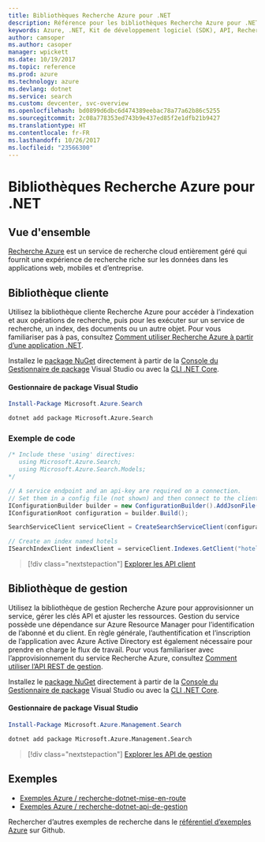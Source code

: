 ```yaml
---
title: Bibliothèques Recherche Azure pour .NET
description: Référence pour les bibliothèques Recherche Azure pour .NET
keywords: Azure, .NET, Kit de développement logiciel (SDK), API, Recherche
author: camsoper
ms.author: casoper
manager: wpickett
ms.date: 10/19/2017
ms.topic: reference
ms.prod: azure
ms.technology: azure
ms.devlang: dotnet
ms.service: search
ms.custom: devcenter, svc-overview
ms.openlocfilehash: bd0899d6dbc6d474389eebac78a77a62b86c5255
ms.sourcegitcommit: 2c08a778353ed743b9e437ed85f2e1dfb21b9427
ms.translationtype: HT
ms.contentlocale: fr-FR
ms.lasthandoff: 10/26/2017
ms.locfileid: "23566300"
---
```

# <a name="azure-search-libraries-for-net"></a>Bibliothèques Recherche Azure pour .NET

## <a name="overview"></a>Vue d'ensemble

[Recherche Azure](https://docs.microsoft.com/azure/search/search-what-is-azure-search) est un service de recherche cloud entièrement géré qui fournit une expérience de recherche riche sur les données dans les applications web, mobiles et d’entreprise.

## <a name="client-library"></a>Bibliothèque cliente

Utilisez la bibliothèque cliente Recherche Azure pour accéder à l’indexation et aux opérations de recherche, puis pour les exécuter sur un service de recherche, un index, des documents ou un autre objet. Pour vous familiariser pas à pas, consultez [Comment utiliser 	Recherche Azure à partir d’une application .NET](https://docs.microsoft.com/azure/search/search-howto-dotnet-sdk).

Installez le [package NuGet](https://www.nuget.org/packages/Microsoft.Azure.Search) directement à partir de la [Console du Gestionnaire de package][PackageManager] Visual Studio ou avec la [CLI .NET Core][DotNetCLI].

#### <a name="visual-studio-package-manager"></a>Gestionnaire de package Visual Studio

```powershell
Install-Package Microsoft.Azure.Search
```

```bash
dotnet add package Microsoft.Azure.Search
```

### <a name="code-example"></a>Exemple de code

```csharp
/* Include these 'using' directives:
   using Microsoft.Azure.Search;
   using Microsoft.Azure.Search.Models;
*/

// A service endpoint and an api-key are required on a connection.
// Set them in a config file (not shown) and then connect to the client.
IConfigurationBuilder builder = new ConfigurationBuilder().AddJsonFile("appsettings.json");
IConfigurationRoot configuration = builder.Build();

SearchServiceClient serviceClient = CreateSearchServiceClient(configuration);

// Create an index named hotels
ISearchIndexClient indexClient = serviceClient.Indexes.GetClient("hotels");

```

> [!div class="nextstepaction"]
> [Explorer les API client](/dotnet/api/overview/azure/search/client)


## <a name="management-library"></a>Bibliothèque de gestion

Utilisez la bibliothèque de gestion Recherche Azure pour approvisionner un service, gérer les clés API et ajuster les ressources. Gestion du service possède une dépendance sur Azure Resource Manager pour l’identification de l’abonné et du client. En règle générale, l’authentification et l’inscription de l’application avec Azure Active Directory est également nécessaire pour prendre en charge le flux de travail. Pour vous familiariser avec l’approvisionnement du service Recherche Azure, consultez [Comment utiliser l’API REST de gestion](https://docs.microsoft.com/rest/api/searchmanagement/search-howto-management-rest-api).

Installez le [package NuGet](https://www.nuget.org/packages/Microsoft.Azure.Management.Search) directement à partir de la [Console du Gestionnaire de package][PackageManager] Visual Studio ou avec la [CLI .NET Core][DotNetCLI].

#### <a name="visual-studio-package-manager"></a>Gestionnaire de package Visual Studio

```powershell
Install-Package Microsoft.Azure.Management.Search
```

```bash
dotnet add package Microsoft.Azure.Management.Search
```

> [!div class="nextstepaction"]
> [Explorer les API de gestion](/dotnet/api/overview/azure/search/management)

## <a name="samples"></a>Exemples

 + [Exemples Azure / recherche-dotnet-mise-en-route](https://github.com/Azure-Samples/search-dotnet-getting-started)
 + [Exemples Azure / recherche-dotnet-api-de-gestion](https://github.com/Azure-Samples/search-dotnet-management-api)

Rechercher d’autres exemples de recherche dans le [référentiel d’exemples Azure](https://github.com/Azure-Samples/) sur Github.

[PackageManager]: https://docs.microsoft.com/nuget/tools/package-manager-console
[DotNetCLI]: https://docs.microsoft.com/dotnet/core/tools/dotnet-add-package
